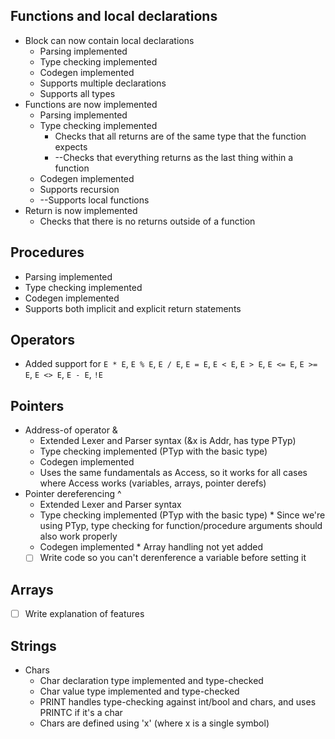 ## Functions and local declarations
 * Block can now contain local declarations
    * Parsing implemented
    * Type checking implemented
    * Codegen implemented
    * Supports multiple declarations
    * Supports all types
 * Functions are now implemented
    * Parsing implemented
    * Type checking implemented
        * Checks that all returns are of the same type that the function expects
        * --Checks that everything returns as the last thing within a function 
    * Codegen implemented
    * Supports recursion
    * --Supports local functions
 * Return is now implemented
    * Checks that there is no returns outside of a function

## Procedures
 * Parsing implemented
 * Type checking implemented
 * Codegen implemented
 * Supports both implicit and explicit return statements

## Operators
 * Added support for `E * E`, `E % E`, `E / E`, `E = E`, `E < E`, `E > E`, `E <= E`, `E >= E`, `E <> E`, `E - E`, `!E`

## Pointers
 * Address-of operator &
    * Extended Lexer and Parser syntax (&x is Addr, has type PTyp)
    * Type checking implemented (PTyp with the basic type)
    * Codegen implemented
    * Uses the same fundamentals as Access, so it works for all cases where Access works (variables, arrays, pointer derefs)
 * Pointer dereferencing ^
    * Extended Lexer and Parser syntax
    * Type checking implemented (PTyp with the basic type)
           * Since we're using PTyp<Typ>, type checking for function/procedure arguments should also work properly
    * Codegen implemented
           * Array handling not yet added
    * [ ] Write code so you can't derenference a variable before setting it

## Arrays
 * [ ] Write explanation of features

## Strings
 * Chars
    * Char declaration type implemented and type-checked
    * Char value type implemented and type-checked
    * PRINT handles type-checking against int/bool and chars, and uses PRINTC if it's a char
    * Chars are defined using 'x' (where x is a single symbol)